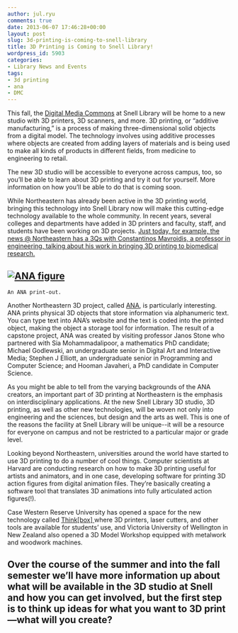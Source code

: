 ```yaml
---
author: jul.ryu
comments: true
date: 2013-06-07 17:46:28+00:00
layout: post
slug: 3d-printing-is-coming-to-snell-library
title: 3D Printing is Coming to Snell Library!
wordpress_id: 5903
categories:
- Library News and Events
tags:
- 3d printing
- ana
- DMC
---
```


This fall, the [Digital Media Commons](http://dmc.northeastern.edu) at Snell Library will be home to a new studio with 3D printers, 3D scanners, and more. 3D printing, or “additive manufacturing,” is a process of making three-dimensional solid objects from a digital model. The technology involves using additive processes where objects are created from adding layers of materials and is being used to make all kinds of products in different fields, from medicine to engineering to retail.



The new 3D studio will be accessible to everyone across campus, too, so you’ll be able to learn about 3D printing and try it out for yourself. More information on how you’ll be able to do that is coming soon.

While Northeastern has already been active in the 3D printing world, bringing this technology into Snell Library now will make this cutting-edge technology available to the whole community. In recent years, several colleges and departments have added in 3D printers and faculty, staff, and students have been working on 3D projects. [Just today, for example, the news @ Northeastern has a 3Qs with Constantinos Mavroidis, a professor in engineering, talking about his work in bringing 3D printing to biomedical research.](http://www.northeastern.edu/news/2013/06/a-3-d-printout-for-your-health/)


## [![ANA figure](http://www.lib.neu.edu/snippets/wp-content/uploads/2013/06/Screen-Shot-2013-06-07-at-11.54.10-AM.png)](http://www.northeastern.edu/ana/home/)




    An ANA print-out. 


Another Northeastern 3D project, called [ANA](http://www.northeastern.edu/ana/home/), is particularly interesting. ANA prints physical 3D objects that store information via alphanumeric text. You can type text into ANA’s website and the text is coded into the printed object, making the object a storage tool for information. The result of a capstone project, ANA was created by visiting professor Janos Stone who partnered with Sia Mohammadalipoor, a mathematics PhD candidate; Michael Godlewski, an undergraduate senior in Digital Art and Interactive Media; Stephen J Elliott, an undergraduate senior in Programming and Computer Science; and Hooman Javaheri, a PhD candidate in Computer Science.

As you might be able to tell from the varying backgrounds of the ANA creators, an important part of 3D printing at Northeastern is the emphasis on interdisciplinary applications. At the new Snell Library 3D studio, 3D printing, as well as other new technologies, will be woven not only into engineering and the sciences, but design and the arts as well. This is one of the reasons the facility at Snell Library will be unique--it will be a resource for everyone on campus and not be restricted to a particular major or grade level.


Looking beyond Northeastern, universities around the world have started to use 3D printing to do a number of cool things. Computer scientists at Harvard are conducting research on how to make 3D printing useful for artists and animators, and in one case, developing software for printing 3D action figures from digital animation files. They’re basically creating a software tool that translates 3D animations into fully articulated action figures(!).


Case Western Reserve University has opened a space for the new technology called [Think[box] ](http://engineering.case.edu/thinkbox/)where 3D printers, laser cutters, and other tools are available for students’ use, and Victoria University of Wellington in New Zealand also opened a 3D Model Workshop equipped with metalwork and woodwork machines.


## Over the course of the summer and into the fall semester we’ll have more information up about what will be available in the 3D studio at Snell and how you can get involved, but the first step is to think up ideas for what you want to 3D print—what will you create?
